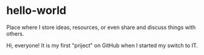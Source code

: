 # hello-world
Place where I store ideas, resources, or even share and discuss things with others.

Hi, everyone! It is my first "priject" on GitHub when I started my switch to IT.
